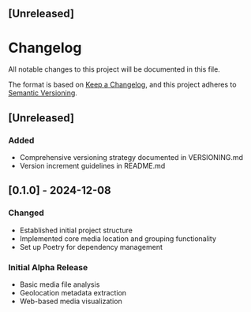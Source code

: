 ## [Unreleased]

# Changelog

All notable changes to this project will be documented in this file.

The format is based on [Keep a Changelog](https://keepachangelog.com/en/1.0.0/),
and this project adheres to [Semantic Versioning](https://semver.org/spec/v2.0.0.html).

## [Unreleased]

### Added
- Comprehensive versioning strategy documented in VERSIONING.md
- Version increment guidelines in README.md

## [0.1.0] - 2024-12-08

### Changed
- Established initial project structure
- Implemented core media location and grouping functionality
- Set up Poetry for dependency management

### Initial Alpha Release
- Basic media file analysis
- Geolocation metadata extraction
- Web-based media visualization
